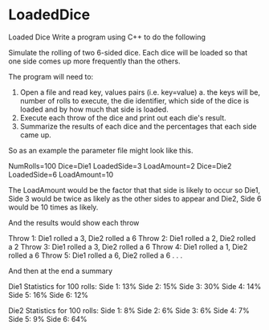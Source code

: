 LoadedDice
==========

Loaded Dice
Write a program using C++ to do the following

Simulate the rolling of two 6-sided dice.  Each dice will be loaded so that one side comes up more frequently than the others.  

The program will need to:

1.  Open a file and read key, values pairs (i.e. key=value)
    a. the keys will be, number of rolls to execute, the die identifier, which side of the dice is loaded and by how much that side is loaded.
2.  Execute each throw of the dice and print out each die's result.
3.  Summarize the results of each dice and the percentages that each side came up.

So as an example the parameter file might look like this.

NumRolls=100
Dice=Die1
LoadedSide=3
LoadAmount=2
Dice=Die2
LoadedSide=6
LoadAmount=10

The LoadAmount would be the factor that that side is likely to occur so Die1, Side 3
would be twice as likely as the other sides to appear and Die2, Side 6 would be 10 times as likely.

And the results would show each throw

Throw 1: Die1 rolled a 3, Die2 rolled a 6
Throw 2: Die1 rolled a 2, Die2 rolled a 2
Throw 3: Die1 rolled a 3, Die2 rolled a 6
Throw 4: Die1 rolled a 1, Die2 rolled a 6
Throw 5: Die1 rolled a 6, Die2 rolled a 6
.
.
.

And then at the end a summary

Die1 Statistics for 100 rolls:
Side 1: 13%
Side 2: 15%
Side 3: 30%
Side 4: 14%
Side 5: 16%
Side 6: 12%

Die2 Statistics for 100 rolls:
Side 1: 8%
Side 2: 6%
Side 3: 6%
Side 4: 7%
Side 5: 9%
Side 6: 64%


